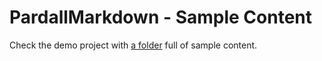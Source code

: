 # PardallMarkdown - Sample Content

Check the demo project with [a folder](https://github.com/alfredbaudisch/pardall_markdown_phoenix_demo/tree/master/sample_content) full of sample content.